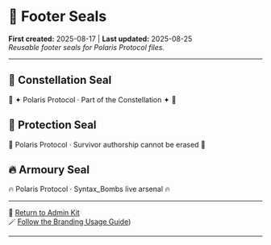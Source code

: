 # 🐾 Footer Seals

**First created:** 2025-08-17 | **Last updated:** 2025-08-25  
*Reusable footer seals for Polaris Protocol files.*  

---

## 🌌 Constellation Seal  
🌌 ✦ Polaris Protocol · Part of the Constellation ✦ 🌌  

## 🧿 Protection Seal  
🧿 Polaris Protocol · Survivor authorship cannot be erased 🧿  

## 🔥 Armoury Seal  
🔥 Polaris Protocol · Syntax_Bombs live arsenal 🔥  

---

🏮 [Return to Admin Kit](./README.md) <br>
🪄 [Follow the Branding Usage Guide](./🪄_branding_usage_guide.md))

---
